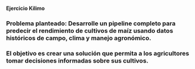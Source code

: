 #### Ejercicio Kilimo

### **Problema planteado:** Desarrolle un pipeline completo para predecir el rendimiento de cultivos de maíz usando datos históricos de campo, clima y manejo agronómico.
### El objetivo es crear una solución que permita a los agricultores tomar decisiones informadas sobre sus cultivos.



